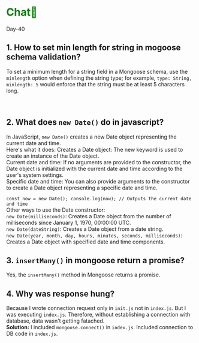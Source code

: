 # <font color="green">Chat💬</font>
Day-40

## 1. How to set min length for string in mogoose schema validation?
To set a minimum length for a string field in a Mongoose schema, use the `minlength` option when defining the string type; for example, `type: String, minlength: 5` would enforce that the string must be at least 5 characters long.
<br><br><br>

## 2. What does `new Date()` do in javascript?
In JavaScript, `new Date()` creates a new Date object representing the current date and time.   
Here's what it does:
Creates a Date object: The new keyword is used to create an instance of the Date object.  
Current date and time: If no arguments are provided to the constructor, the Date object is initialized with the current date and time according to the user's system settings.  
Specific date and time: You can also provide arguments to the constructor to create a Date object representing a specific date and time.  

`const now = new Date();
console.log(now); // Outputs the current date and time`    <br>
Other ways to use the Date constructor:  
`new Date(milliseconds)`: Creates a Date object from the number of milliseconds since January 1, 1970, 00:00:00 UTC.  
`new Date(dateString)`: Creates a Date object from a date string.   
`new Date(year, month, day, hours, minutes, seconds, milliseconds)`: Creates a Date object with specified date and time components.

## 3. `insertMany()` in mongoose return a promise?
Yes, the `insertMany()` method in Mongoose returns a promise.

## 4. Why was response hung?
Because I wrote connection request only in `init.js` not in `index.js`. But I was executing `index.js`. Therefore, without establishing a connection with database, data wasn't getting fatached.  
<b>Solution:</b> I included `mongoose.connect()` in `index.js`. Included connection to DB code in `index.js`.